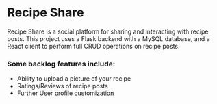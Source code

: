 # Recipe Share
Recipe Share is a social platform for sharing and interacting with recipe posts. This project uses a Flask backend with a MySQL database, and a React client to perform full CRUD operations on recipe posts.

### Some backlog features include:
- Ability to upload a picture of your recipe
- Ratings/Reviews of recipe posts
- Further User profile customization
